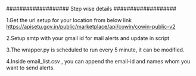 ###################
Step wise details
###################

1.Get the url setup for your location from below link
https://apisetu.gov.in/public/marketplace/api/cowin/cowin-public-v2

2.Setup smtp with your gmail id for mail alerts and update in script

3.The wrapper.py is scheduled to run every 5 minute, it can be modified.

4.Inside email_list.csv , you can append the email-id and names whom you want to send alerts.
